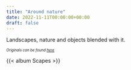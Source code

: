 ```yaml
---
title: "Around nature"
date: 2022-11-11T00:00:00+00:00
draft: false
---
```


Landscapes, nature and objects blended with it. <!--more-->

*<sub><sup>Originals can be found [here](https://bit.ly/scapes-photos)</sup></sub>*

{{< album Scapes >}}
